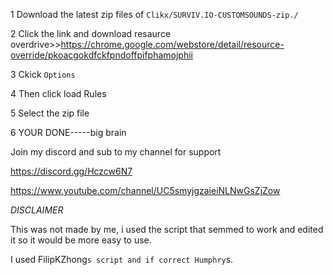 1 Download the latest zip files of ``Clikx/SURVIV.IO-CUSTOMSOUNDS-zip./``

2 Click the link and download resaurce overdrive>>https://chrome.google.com/webstore/detail/resource-override/pkoacgokdfckfpndoffpifphamojphii

3 Ckick ``Options``

4 Then click load Rules

5 Select the zip file

6 YOUR DONE-----big brain


Join my discord and sub to my channel for support

https://discord.gg/Hczcw6N7

https://www.youtube.com/channel/UC5smyjgzaieiNLNwGsZjZow









*DISCLAIMER* 

This was not made by me, i used the script that semmed to work and edited it so it would be more easy to use.

I used FilipKZhong`s script and if correct Humphry`s.





